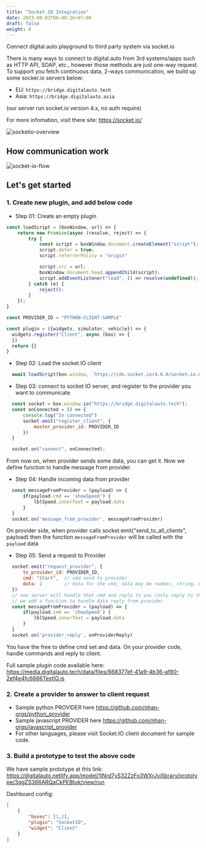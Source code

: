 ```yaml
---
title: "Socket.IO Integration"
date: 2023-08-03T06:48:16+07:00
draft: false
weight: 6
---
```



Connect digital.auto playground to third party system via socket.io

There is many ways to connect to digital.auto from 3rd systems/apps such as HTTP API, SOAP, etc., however those methods are just one-way request.
To support you fetch continuous data, 2-ways communication, we build up some socker.io servers below:
- EU: `https://bridge.digitalauto.tech`
- Asia: `https://bridge.digitalauto.asia`

(our server run socket.io version 4.x, no auth require)

For more infomation, visit there site: https://socket.io/

![socketio-overview](https://bestudio.digitalauto.tech/project/mgthm9sd3MDU/socketio-overview.png)

## How communication work

![socket-io-flow](https://bestudio.digitalauto.tech/project/mgthm9sd3MDU/socket-io-flow.png)

## Let's get started

### 1. Create new plugin, and add below code
- Step 01: Create an empty plugin
```js
const loadScript = (boxWindow, url) => {
    return new Promise(async (resolve, reject) => {
        try {
            const script = boxWindow.document.createElement("script");
            script.defer = true;
            script.referrerPolicy = "origin"

            script.src = url;
            boxWindow.document.head.appendChild(script);
            script.addEventListener("load", () => resolve(undefined));
        } catch (e) {
            reject();
        }
    });
}

const PROVIDER_ID = "PYTHON-CLIENT-SAMPLE"

const plugin = ({widgets, simulator, vehicle}) => {
  widgets.register("Client", async (box) => {
  })
  return {}
}
```
  
- Step 02: Load the socket.IO client
```js
  await loadScript(box.window, `https://cdn.socket.io/4.6.0/socket.io.min.js`)
```

- Step 03: connect to socket IO server, and register to the provider you want to communicate
```js
  const socket = box.window.io("https://bridge.digitalauto.tech");
  const onConnected = () => {
      console.log("Io connected")
      socket.emit("register_client", {
          master_provider_id: PROVIDER_ID
      })
  }

  socket.on("connect", onConnected);
```

From now on, when provider sends some data, you can get it. Now we define function to handle message from provider.

- Step 04: Handle incoming data from provider
```js
  const messageFromProvider = (payload) => {
      if(payload.cmd == 'showSpeed') {
          lblSpeed.innerText = payload.data
      }
  }
  socket.on('message_from_provider', messageFromProvider)
```

On provider side, when provider calls socket.emit("send_to_all_clients", payload) then the function `messageFromProvider` will be called with the `payload` data

- Step 05: Send a request to Provider
```js
  socket.emit("request_provider", {
      to_provider_id: PROVIDER_ID,
      cmd: "Start",  // cmd send to provider
      data: 1        // data for the cmd, data may be number, string, object or null depend on cmd
  })
  // now server will handle that cmd and reply to you (only reply to the requester, not other clients)
  // we add a function to handle data reply from provider
  const messageFromProvider = (payload) => {
      if(payload.cmd == 'showSpeed') {
          lblSpeed.innerText = payload.data
      }
  }
  socket.on('provider_reply', onProviderReply)
```

You have the free to define cmd set and data. On your provider code, handle commands and reply to client.

Full sample plugin code available here: https://media.digitalauto.tech/data/files/668377ef-41a9-4b36-af80-2ef4e4fc6666TestIO.js

### 2. Create a provider to answer to client request
- Sample python PROVIDER here https://github.com/nhan-orgs/python_provider
- Sample javascript PROVIDER here https://github.com/nhan-orgs/javascript_provider
- For other languages, please visit Socket.IO client document for sample code.

### 3. Build a prototype to test the above code
We have sample prototype at this link: https://digitalauto.netlify.app/model/1jNrd7yS32ZzFo3WXrJy/library/prototype/3qgZS366ARQaCkPEBtuk/view/run

Dashboard config:
```json
[
    {
        "boxes": [1,2],
        "plugin": "SocketIO",
        "widget": "Client"
    }
]
```
